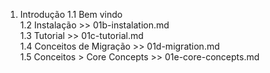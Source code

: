 1. Introdução
1.1 Bem vindo  
1.2 Instalação >> 01b-instalation.md  
1.3 Tutorial >> 01c-tutorial.md  
1.4 Conceitos de Migração >> 01d-migration.md  
1.5 Conceitos > Core Concepts >> 01e-core-concepts.md
